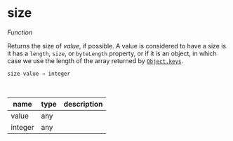 # size

_Function_

Returns the size of _value_, if possible. A value is considered to have a size is it has a `length`, `size`, or `byteLength` property, or if it is an object, in which case we use the length of the array returned by [`Object.keys`][objectkeys].

<pre><code>size value &rarr; integer</code></pre>
<br>

| name | type | description |
|------|------|-------------|
|value|any||
|integer|any||



[objectkeys]: #